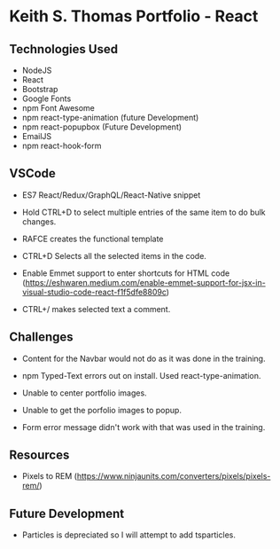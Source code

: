 # Keith S. Thomas Portfolio - React

## Technologies Used

* NodeJS
* React
* Bootstrap
* Google Fonts
* npm Font Awesome
* npm react-type-animation (future Development)
* npm react-popupbox (Future Development)
* EmailJS
* npm react-hook-form

## VSCode

 * ES7 React/Redux/GraphQL/React-Native snippet

 * Hold CTRL+D to select multiple entries of the same item to do bulk changes.

 * RAFCE creates the functional template
 
 * CTRL+D Selects all the selected items in the code.

 * Enable Emmet support to enter shortcuts for HTML code (https://eshwaren.medium.com/enable-emmet-support-for-jsx-in-visual-studio-code-react-f1f5dfe8809c)

 * CTRL+/ makes selected text a comment.

 ## Challenges

 * Content for the Navbar would not do as it was done in the training.

 * npm Typed-Text errors out on install. Used react-type-animation.

 * Unable to center portfolio images.

 * Unable to get the porfolio images to popup.

 * Form error message didn't work with that was used in the training.

 ## Resources

 * Pixels to REM (https://www.ninjaunits.com/converters/pixels/pixels-rem/)

 ## Future Development

* Particles is depreciated so I will attempt to add tsparticles.